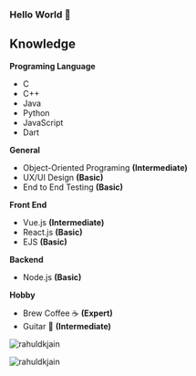  ### Hello World 👋

## Knowledge
**Programing Language**
 - C
 - C++
 - Java
 - Python
 - JavaScript
 - Dart

**General**
 - Object-Oriented Programing **(Intermediate)**
 - UX/UI Design **(Basic)**
 - End to End Testing **(Basic)**
 
**Front End**
 - Vue.js **(Intermediate)**
 - React.js **(Basic)**
 - EJS **(Basic)**

**Backend**
 - Node.js **(Basic)**

**Hobby**
 - Brew Coffee ☕ **(Expert)**
 - Guitar 🎸 **(Intermediate)**


<p align="left">
<img src=https://github-readme-stats.vercel.app/api?username=11SF&show_icons=true&include_all_commits=true&count_private=true&theme=tokyonight alt=rahuldkjain />
</p> 

<p align="left">
<img src=https://github-readme-stats.vercel.app/api/top-langs/?username=11SF&layout=compact&hide=Jupyter%20Notebook alt=rahuldkjain />
</p> 


<!--
**11SF/11SF** is a ✨ _special_ ✨ repository because its `README.md` (this file) appears on your GitHub profile.

Here are some ideas to get you started:

- 🔭 I’m currently working on ...
- 🌱 I’m currently learning ...
- 👯 I’m looking to collaborate on ...
- 🤔 I’m looking for help with ...
- 💬 Ask me about ...
- 📫 How to reach me: ...
- 😄 Pronouns: ...
- ⚡ Fun fact: ...
-->

